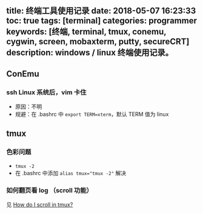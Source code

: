 title: 终端工具使用记录
date: 2018-05-07 16:23:33
toc: true
tags: [terminal]
categories: programmer
keywords: [终端, terminal, tmux, conemu, cygwin, screen, mobaxterm, putty, secureCRT]
description: windows / linux 终端使用记录。
---

## ConEmu

### ssh Linux 系统后，vim 卡住

* 原因：不明
* 规避：在 .bashrc 中 `export TERM=xterm`，默认 TERM 值为 linux

## tmux

### 色彩问题

* `tmux -2` 
* 在 .bashrc 中添加 `alias tmux="tmux -2"` 解决

### 如何翻页看 log （scroll 功能）

见 [How do I scroll in tmux?](https://superuser.com/questions/209437/how-do-i-scroll-in-tmux?utm_medium=organic&utm_source=google_rich_qa&utm_campaign=google_rich_qa)
